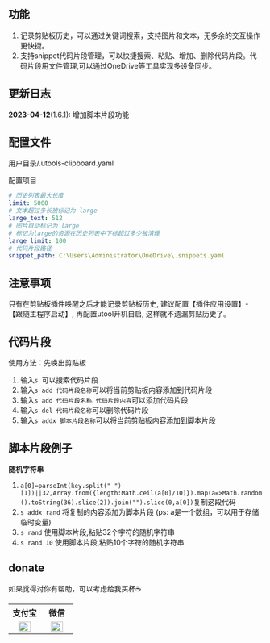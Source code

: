 ## 功能

1. 记录剪贴板历史，可以通过关键词搜索，支持图片和文本，无多余的交互操作更快捷。
2. 支持snippet代码片段管理，可以快捷搜索、粘贴、增加、删除代码片段。代码片段用文件管理,可以通过OneDrive等工具实现多设备同步。

## 更新日志

**2023-04-12**(1.6.1):  增加脚本片段功能

## 配置文件

用户目录/.utools-clipboard.yaml

配置项目
``` yaml
# 历史列表最大长度
limit: 5000
# 文本超过多长被标记为 large
large_text: 512
# 图片自动标记为 large
# 标记为large的资源在历史列表中下标超过多少被清理
large_limit: 100
# 代码片段路径
snippet_path: C:\Users\Administrator\OneDrive\.snippets.yaml
```

## 注意事项

只有在剪贴板插件唤醒之后才能记录剪贴板历史, 建议配置【插件应用设置】-【跟随主程序启动】, 再配置utool开机自启, 这样就不遗漏剪贴历史了。

## 代码片段

使用方法：先唤出剪贴板
1. 输入`s `可以搜索代码片段
2. 输入`s add 代码片段名称`可以将当前剪贴板内容添加到代码片段
3. 输入`s add 代码片段名称 代码片段内容`可以添加代码片段
4. 输入`s del 代码片段名称`可以删除代码片段
5. 输入`s addx 脚本片段名称`可以将当前剪贴板内容添加到脚本片段

## 脚本片段例子

**随机字符串**
1. `a[0]=parseInt(key.split(" ")[1])||32,Array.from({length:Math.ceil(a[0]/10)}).map(a=>Math.random().toString(36).slice(2)).join("").slice(0,a[0])`复制这段代码
2. `s addx rand` 将复制的内容添加为脚本片段 (ps: a是一个数组，可以用于存储临时变量)
3. `s rand` 使用脚本片段,粘贴32个字符的随机字符串
4. `s rand 10` 使用脚本片段,粘贴10个字符的随机字符串

## donate

如果觉得对你有帮助，可以考虑给我买杯☕

<table>
  <tr>
    <th width="50%">支付宝</th>
    <th width="50%">微信</th>
  </tr>
  <tr></tr>
  <tr align="center">
    <td><img width="70%" src="http://cos.inu1255.cn/images/alipay.jpg"></td>
    <td><img width="70%" src="http://cos.inu1255.cn/images/wx.png"></td>
  </tr>
</table>